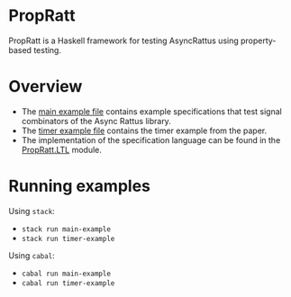 # PropRatt

PropRatt is a Haskell framework for testing AsyncRattus using property-based testing.

# Overview

- The [main example file](examples/main/Main.hs) contains example
  specifications that test signal combinators of the Async Rattus
  library.
- The [timer example file](examples/timer/Timer.hs) contains the timer
  example from the paper.
- The implementation of the specification language can be found in the
  [PropRatt.LTL](src/PropRatt/LTL.hs) module.


# Running examples

Using `stack`:
- `stack run main-example`
- `stack run timer-example`

Using `cabal`:
- `cabal run main-example`
- `cabal run timer-example`
